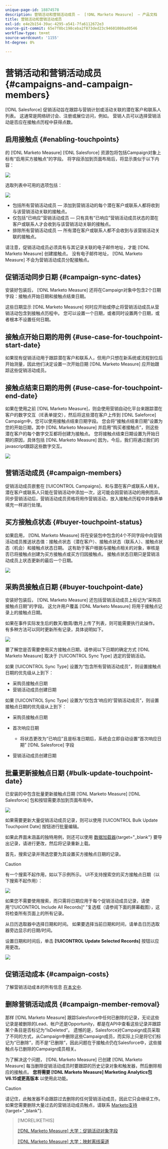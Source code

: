 ```yaml
---
unique-page-id: 18874578
description: 营销活动和营销活动成员 —  [!DNL Marketo Measure]  — 产品文档
title: 营销活动和营销活动成员
exl-id: e4e2b154-39ac-4295-a541-7fa6112672e3
source-git-commit: 65e7f8bc198ceba2f873ded23c94601080ad0546
workflow-type: tm+mt
source-wordcount: '1155'
ht-degree: 0%

---
```


# 营销活动和营销活动成员 {#campaigns-and-campaign-members}

[!DNL Salesforce] 促销活动旨在跟踪与营销计划或活动关联的潜在客户和联系人列表。 这通常是网络研讨会、注册或展位访问，例如。 营销人员可以选择营销活动是否应在接触点历程中获得点数。

## 启用接触点 {#enabling-touchpoints}

的 [!DNL Marketo Measure] [!DNL Salesforce] 资源包将包括Campaign对象上标有“启用买方接触点”的字段。 将字段添加到页面布局后，将显示类似于以下内容：

![](assets/1.png)

选取列表中可用的选项包括：

![](assets/2.png)

* 包括所有营销活动成员 — 添加到营销活动的每个潜在客户或联系人都将收到与该营销活动关联的接触点。
* 仅包括“已响应”营销活动成员 — 只有具有“已响应”营销活动成员状态的潜在客户或联系人才会收到与该营销活动关联的接触点。
* 排除所有营销活动成员 — 所有潜在客户或联系人都不会收到与该营销活动关联的接触点。

请注意，促销活动成员必须具有与其记录关联的电子邮件地址，才能 [!DNL Marketo Measure] 创建接触点。 没有电子邮件地址， [!DNL Marketo Measure] 不会为营销活动成员分配接触点。

## 促销活动同步日期 {#campaign-sync-dates}

安装好包装后， [!DNL Marketo Measure] 还将在Campaign对象中包含2个日期字段：接触点开始日期和接触点结束日期。

这些日期显示 [!DNL Marketo Measure] 何时应开始或停止将营销活动成员从营销活动包含到接触点历程中。 您可以设置一个日期，或者同时设置两个日期，或者根本不设置任何日期。

## 接触点开始日期的用例 {#use-case-for-touchpoint-start-date}

如果现有促销活动用于跟踪潜在客户和联系人，但用户只想在新系统或流程到位后开始测量，因此他们决定设置一次开始日期 [!DNL Marketo Measure] 应开始跟踪这些促销活动成员。

## 接触点结束日期的用例 {#use-case-for-touchpoint-end-date}

如果在使用之前 [!DNL Marketo Measure]，则会使用营销自动化平台来跟踪潜在客户的数字交互（IE表单提交），然后将这些潜在客户上传到 [!DNL Saleforce] Campaign中，您可以使用接触点结束日期字段。 您会将“接触点结束日期”设置为您的开始日期，其中 [!DNL Marketo Measure] 并启用“购买者接触点”，则这些潜在客户的每个数字交互都将创建为接触点。 您将接触点结束日期设置为开始日期的原因，具体包括 [!DNL Marketo Measure] 因为，今后，我们将通过我们的javascript跟踪这些数字交互。

![](assets/3.png)

## 营销活动成员 {#campaign-members}

促销活动成员嵌套在 [!UICONTROL Campaigns]、和与潜在客户或联系人相关。 潜在客户或联系人只能在营销活动中添加一次，这可能会因营销活动的用例而异。 同步营销活动后，营销活动成员资格将用作营销活动，放入接触点历程中并像表单填充一样进行处理。

## 买方接触点状态 {#buyer-touchpoint-status}

如果启用， [!DNL Marketo Measure] 将在安装包中包含的4个不同字段中向营销活动成员推送状态值：接触点状态（潜在客户）、接触点状态（联系人）、接触点状态（机会）和接触点状态日期。 这有助于客户根据与接触点相关的对象，审核是否已将接触点创建为买方接触点或买方归因接触点。 接触点状态日期只是营销活动成员上状态更新的最后一个日期。

![](assets/4.png)

## 采购员接触点日期 {#buyer-touchpoint-date}

安装好包装后， [!DNL Marketo Measure] 还包括营销活动成员上标记为“采购员接触点日期”的字段。 这允许用户覆盖 [!DNL Marketo Measure] 将用于接触点记录上的接触点日期。

如果在事件实际发生后的数天/数周/数月上传了列表，则可能需要执行此操作。 有多种方法可以同时更新所有记录，具体说明如下。

![](assets/5.png)

要了解您是否需要使用买方接触点日期，请参阅以下日期的确定方式 [!DNL Marketo Measure] 取决于 [!UICONTROL Sync Type] 选定的营销活动。

如果 [!UICONTROL Sync Type] 设置为“包含所有营销活动成员”，则设置接触点日期的优先级从上到下：

* 采购员接触点日期
* 营销活动成员创建日期

如果 [!UICONTROL Sync Type] 设置为“仅包含‘响应的’营销活动成员”，则设置接触点日期的优先级从上到下：

* 采购员接触点日期
* 首次响应日期
   * 将状态更改为“已响应”且是标准日期后，系统会立即自动设置“首次响应日期” [!DNL Salesforce] 字段

* 营销活动成员创建日期

## 批量更新接触点日期 {#bulk-update-touchpoint-date}

已安装的中包含批量更新接触点日期 [!DNL Marketo Measure] [!DNL Salesforce] 包和按钮需要添加到页面布局中。

![](assets/6.png)

如果需要更新大量促销活动成员记录，则可以使用 [!UICONTROL Bulk Update Touchpoint Date] 按钮进行批量编辑。

如果此界面未涵盖的独特用例，则还可以使用 [数据加载器](https://dataloader.io/){target="_blank"} 要导出记录，请进行更改，然后将记录重新上载。

首先，搜索记录并筛选您要为其设置买方接触点日期的记录。

>[!CAUTION]
>
>有一个搜索不起作用，如以下示例所示。 UI不支持搜索空的买方接触点日期（以下搜索不起作用）：

![](assets/7.png)

如果您不需要使用搜索，而只需将日期应用于每个促销活动成员记录，请使用“[!UICONTROL Include All Records]“ ”复选框（请参阅下面的屏幕截图），这将检查所有页面上的所有记录。

从日历选取器中选择日期和时间。 如果要选择当前日期和时间，请单击日历选取器旁边显示的日期/时间。

设置日期和时间后，单击 **[!UICONTROL Update Selected Records]** 按钮以应用更改。

![](assets/8.png)

## 促销活动成本 {#campaign-costs}

了解营销活动成本的所有信息 [在本文中](/help/marketing-spend/spend-management/crm-campaign-costs.md).

## 删除营销活动成员 {#campaign-member-removal}

那样 [!DNL Marketo Measure] 跟踪Salesforce中任何已删除的记录，无论这些记录是被删除的Lead、帐户还是Opportunity，都是在API中查看这些记录并跟踪某个条目是否标记为“IsDeleted”。 遗憾的是，Salesforce对Campaign成员采取了不同的方式，从Campaign中删除这些Campaign成员，而实际上只是将它们标记为“已删除”，而不是“已删除”，因此问题在于接触点仍在Salesforce中，这些接触点与已删除的Campaign成员相关。

为了解决这个问题， [!DNL Marketo Measure] 已创建 [!DNL Marketo Measure] 每当删除促销活动成员时要跟踪的历史记录对象和触发器，然后删除相应的接触点。 **您将需要 [!DNL Marketo Measure] Marketing Analytics包V6.15或更高版本** 以使用此功能。

>[!CAUTION]
>
>请记住，此触发器不会跟踪过去删除的任何营销活动成员，因此它只会继续工作。 如果您需要删除大量过去的营销活动成员触点，请联系 [Marketo支持](https://nation.marketo.com/t5/support/ct-p/Support){target="_blank"}.

>[!MORELIKETHIS]
>
>[[!DNL Marketo Measure] 大学：促销活动对象字段](https://universityonline.marketo.com/courses/bizible-fundamentals-channel-management/#/page/5c63007334d9f0367662b758)
>
>[[!DNL Marketo Measure] 大学：映射离线渠道](https://universityonline.marketo.com/courses/bizible-fundamentals-channel-management/#/page/5c630eca34d9f0367662b77f)
